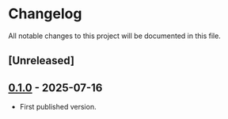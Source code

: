 # Changelog

All notable changes to this project will be documented in this file.

## [Unreleased]

## [0.1.0] - 2025-07-16

- First published version.

[0.1.0]: https://github.com/software-mansion/cairo-oracle/releases/tag/rust-sdk%2Fv0.1.0
